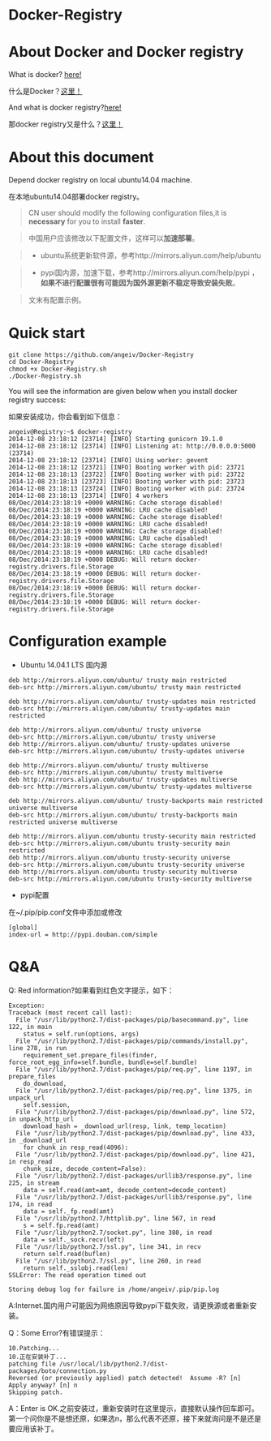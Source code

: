 Docker-Registry
===============


About Docker and Docker registry
======================
What is docker? <a href = "https://www.docker.com/">here!</a>

什么是Docker？<a href = "https://www.docker.com/">这里！</a>

And what is docker registry?<a href = "https://github.com/docker/docker-registry/">here!</a>

那docker registry又是什么？<a href = "https://github.com/docker/docker-registry/">这里！</a>

About this document
===================

Depend docker registry on local ubuntu14.04 machine.

在本地ubuntu14.04部署docker registry。

> CN user should modify the following configuration files,it is **necessary** for you to install **faster**.

> 中国用户应该修改以下配置文件，这样可以**加速部署**。

> *   ubuntu系统更新软件源，参考http://mirrors.aliyun.com/help/ubuntu

> *   pypi国内源，加速下载，参考http://mirrors.aliyun.com/help/pypi ，**如果不进行配置很有可能因为国外源更新不稳定导致安装失败**。

> 文末有配置示例。

Quick start
================
```
git clone https://github.com/angeiv/Docker-Registry
cd Docker-Registry
chmod +x Docker-Registry.sh
./Docker-Registry.sh
```

You will see the information are given below when you install docker registry success:

如果安装成功，你会看到如下信息：

```
angeiv@Registry:~$ docker-registry
2014-12-08 23:18:12 [23714] [INFO] Starting gunicorn 19.1.0
2014-12-08 23:18:12 [23714] [INFO] Listening at: http://0.0.0.0:5000 (23714)
2014-12-08 23:18:12 [23714] [INFO] Using worker: gevent
2014-12-08 23:18:12 [23721] [INFO] Booting worker with pid: 23721
2014-12-08 23:18:13 [23722] [INFO] Booting worker with pid: 23722
2014-12-08 23:18:13 [23723] [INFO] Booting worker with pid: 23723
2014-12-08 23:18:13 [23724] [INFO] Booting worker with pid: 23724
2014-12-08 23:18:13 [23714] [INFO] 4 workers
08/Dec/2014:23:18:19 +0000 WARNING: Cache storage disabled!
08/Dec/2014:23:18:19 +0000 WARNING: LRU cache disabled!
08/Dec/2014:23:18:19 +0000 WARNING: Cache storage disabled!
08/Dec/2014:23:18:19 +0000 WARNING: LRU cache disabled!
08/Dec/2014:23:18:19 +0000 WARNING: Cache storage disabled!
08/Dec/2014:23:18:19 +0000 WARNING: LRU cache disabled!
08/Dec/2014:23:18:19 +0000 WARNING: Cache storage disabled!
08/Dec/2014:23:18:19 +0000 WARNING: LRU cache disabled!
08/Dec/2014:23:18:19 +0000 DEBUG: Will return docker-registry.drivers.file.Storage
08/Dec/2014:23:18:19 +0000 DEBUG: Will return docker-registry.drivers.file.Storage
08/Dec/2014:23:18:19 +0000 DEBUG: Will return docker-registry.drivers.file.Storage
08/Dec/2014:23:18:19 +0000 DEBUG: Will return docker-registry.drivers.file.Storage
```

Configuration example
==================

*  Ubuntu 14.04.1 LTS 国内源

```
deb http://mirrors.aliyun.com/ubuntu/ trusty main restricted
deb-src http://mirrors.aliyun.com/ubuntu/ trusty main restricted
 
deb http://mirrors.aliyun.com/ubuntu/ trusty-updates main restricted
deb-src http://mirrors.aliyun.com/ubuntu/ trusty-updates main restricted

deb http://mirrors.aliyun.com/ubuntu/ trusty universe
deb-src http://mirrors.aliyun.com/ubuntu/ trusty universe
deb http://mirrors.aliyun.com/ubuntu/ trusty-updates universe
deb-src http://mirrors.aliyun.com/ubuntu/ trusty-updates universe

deb http://mirrors.aliyun.com/ubuntu/ trusty multiverse
deb-src http://mirrors.aliyun.com/ubuntu/ trusty multiverse
deb http://mirrors.aliyun.com/ubuntu/ trusty-updates multiverse
deb-src http://mirrors.aliyun.com/ubuntu/ trusty-updates multiverse

deb http://mirrors.aliyun.com/ubuntu/ trusty-backports main restricted universe multiverse
deb-src http://mirrors.aliyun.com/ubuntu/ trusty-backports main restricted universe multiverse
    
deb http://mirrors.aliyun.com/ubuntu trusty-security main restricted
deb-src http://mirrors.aliyun.com/ubuntu trusty-security main restricted
deb http://mirrors.aliyun.com/ubuntu trusty-security universe
deb-src http://mirrors.aliyun.com/ubuntu trusty-security universe
deb http://mirrors.aliyun.com/ubuntu trusty-security multiverse
deb-src http://mirrors.aliyun.com/ubuntu trusty-security multiverse
```

*  pypi配置

  在~/.pip/pip.conf文件中添加或修改
```
[global]
index-url = http://pypi.douban.com/simple
```

Q&A
======================
Q: Red information?如果看到红色文字提示，如下：
```
Exception:
Traceback (most recent call last):
  File "/usr/lib/python2.7/dist-packages/pip/basecommand.py", line 122, in main
    status = self.run(options, args)
  File "/usr/lib/python2.7/dist-packages/pip/commands/install.py", line 278, in run
    requirement_set.prepare_files(finder, force_root_egg_info=self.bundle, bundle=self.bundle)
  File "/usr/lib/python2.7/dist-packages/pip/req.py", line 1197, in prepare_files
    do_download,
  File "/usr/lib/python2.7/dist-packages/pip/req.py", line 1375, in unpack_url
    self.session,
  File "/usr/lib/python2.7/dist-packages/pip/download.py", line 572, in unpack_http_url
    download_hash = _download_url(resp, link, temp_location)
  File "/usr/lib/python2.7/dist-packages/pip/download.py", line 433, in _download_url
    for chunk in resp_read(4096):
  File "/usr/lib/python2.7/dist-packages/pip/download.py", line 421, in resp_read
    chunk_size, decode_content=False):
  File "/usr/lib/python2.7/dist-packages/urllib3/response.py", line 225, in stream
    data = self.read(amt=amt, decode_content=decode_content)
  File "/usr/lib/python2.7/dist-packages/urllib3/response.py", line 174, in read
    data = self._fp.read(amt)
  File "/usr/lib/python2.7/httplib.py", line 567, in read
    s = self.fp.read(amt)
  File "/usr/lib/python2.7/socket.py", line 380, in read
    data = self._sock.recv(left)
  File "/usr/lib/python2.7/ssl.py", line 341, in recv
    return self.read(buflen)
  File "/usr/lib/python2.7/ssl.py", line 260, in read
    return self._sslobj.read(len)
SSLError: The read operation timed out

Storing debug log for failure in /home/angeiv/.pip/pip.log
```
A:Internet.国内用户可能因为网络原因导致pypi下载失败，请更换源或者重新安装。

Q：Some Error?有错误提示：
```
10.Patching...
10.正在安装补丁...
patching file /usr/local/lib/python2.7/dist-packages/boto/connection.py
Reversed (or previously applied) patch detected!  Assume -R? [n]
Apply anyway? [n] n
Skipping patch.
```
A：Enter is OK.之前安装过，重新安装时在这里提示，直接默认操作回车即可。第一个问你是不是想还原，如果选n，那么代表不还原，接下来就询问是不是还是要应用该补丁。
